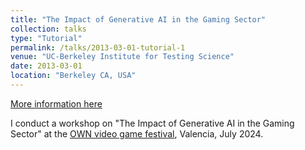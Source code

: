 ```yaml
---
title: "The Impact of Generative AI in the Gaming Sector"
collection: talks
type: "Tutorial"
permalink: /talks/2013-03-01-tutorial-1
venue: "UC-Berkeley Institute for Testing Science"
date: 2013-03-01
location: "Berkeley CA, USA"
---
```


[More information here](https://www.linkedin.com/feed/update/urn:li:activity:7218880159783817216/)

I conduct a workshop on "The Impact of Generative AI in the Gaming Sector" at the [OWN video game festival](https://www.openworldnow.com/), Valencia, July 2024.
